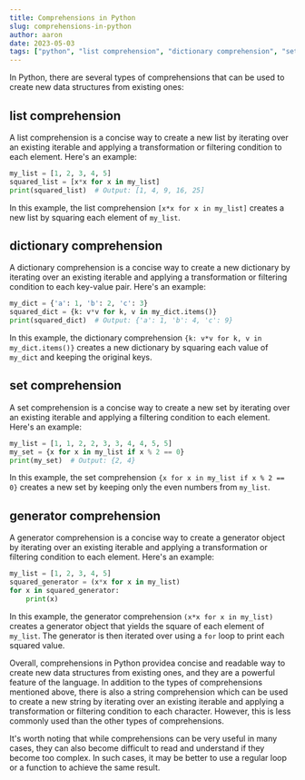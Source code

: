 ```yaml
---
title: Comprehensions in Python
slug: comprehensions-in-python
author: aaron
date: 2023-05-03
tags: ["python", "list comprehension", "dictionary comprehension", "set comprehension", "generator"]
---
```



In Python, there are several types of comprehensions that can be used to create new data structures from existing ones:

## list comprehension

A list comprehension is a concise way to create a new list by iterating over an existing iterable and applying a transformation or filtering condition to each element. Here's an example:

```python
my_list = [1, 2, 3, 4, 5]
squared_list = [x*x for x in my_list]
print(squared_list)  # Output: [1, 4, 9, 16, 25]
```

In this example, the list comprehension `[x*x for x in my_list]` creates a new list by squaring each element of `my_list`.

## dictionary comprehension

A dictionary comprehension is a concise way to create a new dictionary by iterating over an existing iterable and applying a transformation or filtering condition to each key-value pair. Here's an example:

```python
my_dict = {'a': 1, 'b': 2, 'c': 3}
squared_dict = {k: v*v for k, v in my_dict.items()}
print(squared_dict)  # Output: {'a': 1, 'b': 4, 'c': 9}
```

In this example, the dictionary comprehension `{k: v*v for k, v in my_dict.items()}` creates a new dictionary by squaring each value of `my_dict` and keeping the original keys.

## set comprehension

A set comprehension is a concise way to create a new set by iterating over an existing iterable and applying a filtering condition to each element. Here's an example:

```python
my_list = [1, 1, 2, 2, 3, 3, 4, 4, 5, 5]
my_set = {x for x in my_list if x % 2 == 0}
print(my_set)  # Output: {2, 4}
```

In this example, the set comprehension `{x for x in my_list if x % 2 == 0}` creates a new set by keeping only the even numbers from `my_list`.

## generator comprehension

A generator comprehension is a concise way to create a generator object by iterating over an existing iterable and applying a transformation or filtering condition to each element. Here's an example:

```python
my_list = [1, 2, 3, 4, 5]
squared_generator = (x*x for x in my_list)
for x in squared_generator:
    print(x)
```

In this example, the generator comprehension `(x*x for x in my_list)` creates a generator object that yields the square of each element of `my_list`. The generator is then iterated over using a `for` loop to print each squared value.

Overall, comprehensions in Python providea concise and readable way to create new data structures from existing ones, and they are a powerful feature of the language. In addition to the types of comprehensions mentioned above, there is also a string comprehension which can be used to create a new string by iterating over an existing iterable and applying a transformation or filtering condition to each character. However, this is less commonly used than the other types of comprehensions.

It's worth noting that while comprehensions can be very useful in many cases, they can also become difficult to read and understand if they become too complex. In such cases, it may be better to use a regular loop or a function to achieve the same result.
